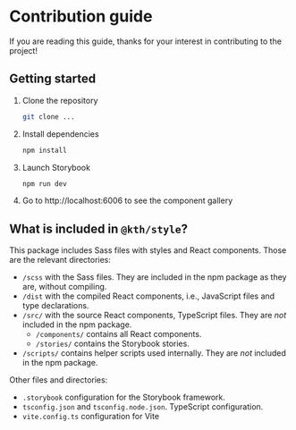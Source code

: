 # Contribution guide

If you are reading this guide, thanks for your interest in contributing to the project!

## Getting started

1. Clone the repository

   ```sh
   git clone ...
   ```

2. Install dependencies

   ```sh
   npm install
   ```

3. Launch Storybook

   ```sh
   npm run dev
   ```

4. Go to http://localhost:6006 to see the component gallery

## What is included in `@kth/style`?

This package includes Sass files with styles and React components. Those are the relevant directories:

- `/scss` with the Sass files. They are included in the npm package as they are, without compiling.
- `/dist` with the compiled React components, i.e., JavaScript files and type declarations.
- `/src/` with the source React components, TypeScript files. They are _not_ included in the npm package.
  - `/components/` contains all React components.
  - `/stories/` contains the Storybook stories.
- `/scripts/` contains helper scripts used internally. They are _not_ included in the npm package.

Other files and directories:

- `.storybook` configuration for the Storybook framework.
- `tsconfig.json` and `tsconfig.node.json`. TypeScript configuration.
- `vite.config.ts` configuration for Vite

